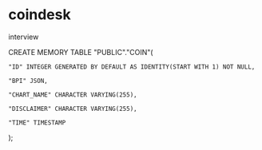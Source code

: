 # coindesk
interview


CREATE MEMORY TABLE "PUBLIC"."COIN"(

    "ID" INTEGER GENERATED BY DEFAULT AS IDENTITY(START WITH 1) NOT NULL,

    "BPI" JSON,

    "CHART_NAME" CHARACTER VARYING(255),

    "DISCLAIMER" CHARACTER VARYING(255),

    "TIME" TIMESTAMP

);
